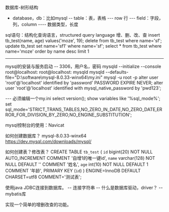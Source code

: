 数据库-树形结构
- database，db：比如mysql
-- table：表，表格
--- row 行
--- field：字段，列，column
---- 数据类型，长度

sql语句：结构化查询语言，structured query language
增、删、改、查
insert tb_test(name, age) values('moze', 19);
delete from tb_test where name='sf';
update tb_test set name='sf1' where name='sf';
select * from tb_test where name='moze' order by name desc limit 1

-----
mysql的安装与服务启动
-- 3306，用户名，密码
mysqld --initialize --console 
root@localhost: 
root@localhost: 
mysqld
mysqld --defaults-file="D:\software\mysql-8.0.33-winx64\my.ini"
mysql -u root -p
alter user 'root'@'localhost' identified by 'password' PASSWORD EXPIRE NEVER;
alter user 'root'@'localhost' identified with mysql_native_password by 'pwd123';

--- 必须编辑一个my.ini
select version();
show variables like '%sql_mode%';
set sql_mode='STRICT_TRANS_TABLES,NO_ZERO_IN_DATE,NO_ZERO_DATE,ERROR_FOR_DIVISION_BY_ZERO,NO_ENGINE_SUBSTITUTION';

mysql控制台的使用：Navicat

如何创建数据库？
mysql-8.0.33-winx64
https://dev.mysql.com/downloads/mysql/

如何创建表？修改表？
CREATE TABLE `tb_test` (
  `id` bigint(20) NOT NULL AUTO_INCREMENT COMMENT '自增1的唯一键id',
  `name` varchar(128) NOT NULL DEFAULT '' COMMENT '姓名',
  `age` int(10) NOT NULL DEFAULT 1 COMMENT '年龄',
  PRIMARY KEY (`id`)
) ENGINE=InnoDB DEFAULT CHARSET=utf8 COMMENT='测试表';

使用java JDBC连接到数据库。
-- 连接字符串
-- 什么是数据库驱动，driver？
-- mybatis库

实现一个简单的增删改查的功能。
